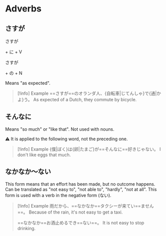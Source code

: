 # Adverbs

## さすが

<div class="usage">
<div class="">
	<p><span class="box">さすが</span></p>
</div>
	<p class="r">+ に + V</p>
</div>
<div class="usage">
<div class="">
	<p><span class="box">さすが</span></p>
</div>
	<p class="r">+ の + N</p>
</div>

Means "as expected".

> [!info] Example
> ==さすが==のオランダ人、{自転車|じてんしゃ}で{通|かよ}う。
> As expected of a Dutch, they commute by bicycle.

## そんなに

Means "so much" or "like that".
Not used with nouns.

⚠ It is applied to the following word, not the preceding one.

> [!info] Example
> {僕|ぼく}は{卵|たまご}が==そんなに==好きじゃない。
> I don't like eggs that much.

## なかなか～ない

This form means that an effort has been made, but no outcome happens. Can be translated as "not easy to", "not able to", "hardly", "not at all".
This form is used with a verb in the negative form (ない).

> [!info] Example
> 雨だから、==なかなか==タクシーが来てい==ません==。
> Because of the rain, it's not easy to get a taxi.
> 
> ==なかなか==お酒止めるでき==ない==。
> It is not easy to stop drinking.
